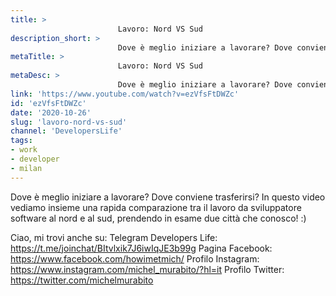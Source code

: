 ```yaml
---
title: > 
                        Lavoro: Nord VS Sud
description_short: > 
                        Dove è meglio iniziare a lavorare? Dove conviene trasferirsi? In questo video vediamo insieme una rapida comparazione tra il ...
metaTitle: > 
                        Lavoro: Nord VS Sud
metaDesc: > 
                        Dove è meglio iniziare a lavorare? Dove conviene trasferirsi? In questo video vediamo insieme una rapida comparazione tra il ...
link: 'https://www.youtube.com/watch?v=ezVfsFtDWZc'
id: 'ezVfsFtDWZc'
date: '2020-10-26'
slug: 'lavoro-nord-vs-sud'
channel: 'DevelopersLife'
tags: 
- work
- developer
- milan
---
```

Dove è meglio iniziare a lavorare? Dove conviene trasferirsi? In questo video vediamo insieme una rapida comparazione tra il lavoro da sviluppatore software al nord e al sud, prendendo in esame due città che conosco! :)

Ciao, mi trovi anche su:
Telegram Developers Life: https://t.me/joinchat/BItvlxik7J6iwIqJE3b99g
Pagina Facebook: https://www.facebook.com/howimetmich/
Profilo Instagram: https://www.instagram.com/michel_murabito/?hl=it
Profilo Twitter: https://twitter.com/michelmurabito